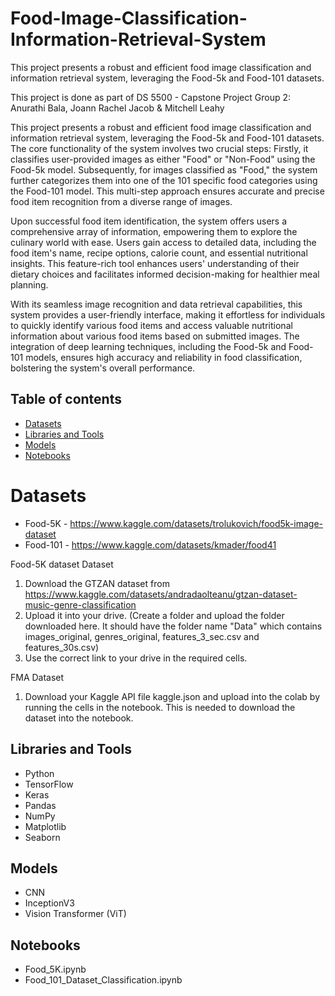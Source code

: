 # Food-Image-Classification-Information-Retrieval-System
This project presents a robust and efficient food image classification and information retrieval system, leveraging the Food-5k and Food-101 datasets. 

This project is done as part of DS 5500 - Capstone Project 
Group 2: Anurathi Bala, Joann Rachel Jacob & Mitchell Leahy

This project presents a robust and efficient food image classification and information retrieval system, leveraging the Food-5k and Food-101 datasets. The core functionality of the system involves two crucial steps: Firstly, it classifies user-provided images as either "Food" or "Non-Food" using the Food-5k model. Subsequently, for images classified as "Food," the system further categorizes them into one of the 101 specific food categories using the Food-101 model. This multi-step approach ensures accurate and precise food item recognition from a diverse range of images. 

Upon successful food item identification, the system offers users a comprehensive array of information, empowering them to explore the culinary world with ease. Users gain access to detailed data, including the food item's name, recipe options, calorie count, and essential nutritional insights. This feature-rich tool enhances users' understanding of their dietary choices and facilitates informed decision-making for healthier meal planning.

With its seamless image recognition and data retrieval capabilities, this system provides a user-friendly interface, making it effortless for individuals to quickly identify various food items and access valuable nutritional information about various food items based on submitted images. The integration of deep learning techniques, including the Food-5k and Food-101 models, ensures high accuracy and reliability in food classification, bolstering the system's overall performance.

## Table of contents
* [Datasets](#datasets)
* [Libraries and Tools](#libraries)
* [Models](#models)
* [Notebooks](#notebooks)

# Datasets
  - Food-5K - https://www.kaggle.com/datasets/trolukovich/food5k-image-dataset 
  - Food-101 - https://www.kaggle.com/datasets/kmader/food41

Food-5K dataset Dataset
1. Download the GTZAN dataset from https://www.kaggle.com/datasets/andradaolteanu/gtzan-dataset-music-genre-classification 
2. Upload it into your drive. (Create a folder and upload the folder downloaded here. It should have the folder name "Data" which contains images_original, genres_original, features_3_sec.csv and features_30s.csv)
3. Use the correct link to your drive in the required cells.
   
FMA Dataset
1. Download your Kaggle API file kaggle.json and upload into the colab by running the cells in the notebook. This is needed to download the dataset into the notebook.

## Libraries and Tools
* Python 
* TensorFlow
* Keras
* Pandas
* NumPy
* Matplotlib
* Seaborn

## Models

* CNN
* InceptionV3
* Vision Transformer (ViT)

## Notebooks

* Food_5K.ipynb
* Food_101_Dataset_Classification.ipynb



